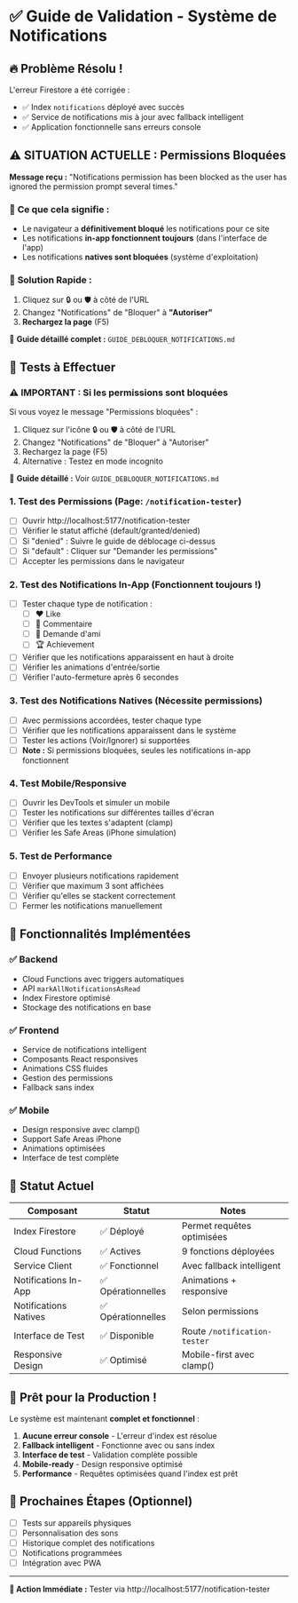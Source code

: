 # ✅ Guide de Validation - Système de Notifications

## 🔥 Problème Résolu !

L'erreur Firestore a été corrigée :
- ✅ Index `notifications` déployé avec succès
- ✅ Service de notifications mis à jour avec fallback intelligent
- ✅ Application fonctionnelle sans erreurs console

## ⚠️ SITUATION ACTUELLE : Permissions Bloquées

**Message reçu :** "Notifications permission has been blocked as the user has ignored the permission prompt several times."

### 🎯 **Ce que cela signifie :**
- Le navigateur a **définitivement bloqué** les notifications pour ce site
- Les notifications **in-app fonctionnent toujours** (dans l'interface de l'app)
- Les notifications **natives sont bloquées** (système d'exploitation)

### 🔧 **Solution Rapide :**
1. Cliquez sur 🔒 ou 🛡️ à côté de l'URL
2. Changez "Notifications" de "Bloquer" à **"Autoriser"**
3. **Rechargez la page** (F5)

📖 **Guide détaillé complet :** `GUIDE_DEBLOQUER_NOTIFICATIONS.md`

## 📱 Tests à Effectuer

### ⚠️ **IMPORTANT : Si les permissions sont bloquées**
Si vous voyez le message "Permissions bloquées" :
1. Cliquez sur l'icône 🔒 ou 🛡️ à côté de l'URL
2. Changez "Notifications" de "Bloquer" à "Autoriser"
3. Rechargez la page (F5)
4. Alternative : Testez en mode incognito

📖 **Guide détaillé :** Voir `GUIDE_DEBLOQUER_NOTIFICATIONS.md`

### 1. **Test des Permissions** (Page: `/notification-tester`)
- [ ] Ouvrir http://localhost:5177/notification-tester
- [ ] Vérifier le statut affiché (default/granted/denied)
- [ ] Si "denied" : Suivre le guide de déblocage ci-dessus
- [ ] Si "default" : Cliquer sur "Demander les permissions"
- [ ] Accepter les permissions dans le navigateur

### 2. **Test des Notifications In-App** (Fonctionnent toujours !)
- [ ] Tester chaque type de notification :
  - [ ] ❤️ Like
  - [ ] 💬 Commentaire 
  - [ ] 👥 Demande d'ami
  - [ ] 🏆 Achievement
- [ ] Vérifier que les notifications apparaissent en haut à droite
- [ ] Vérifier les animations d'entrée/sortie
- [ ] Vérifier l'auto-fermeture après 6 secondes

### 3. **Test des Notifications Natives** (Nécessite permissions)
- [ ] Avec permissions accordées, tester chaque type
- [ ] Vérifier que les notifications apparaissent dans le système
- [ ] Tester les actions (Voir/Ignorer) si supportées
- [ ] **Note :** Si permissions bloquées, seules les notifications in-app fonctionnent

### 4. **Test Mobile/Responsive**
- [ ] Ouvrir les DevTools et simuler un mobile
- [ ] Tester les notifications sur différentes tailles d'écran
- [ ] Vérifier que les textes s'adaptent (clamp)
- [ ] Vérifier les Safe Areas (iPhone simulation)

### 5. **Test de Performance**
- [ ] Envoyer plusieurs notifications rapidement
- [ ] Vérifier que maximum 3 sont affichées
- [ ] Vérifier qu'elles se stackent correctement
- [ ] Fermer les notifications manuellement

## 🔧 Fonctionnalités Implémentées

### ✅ **Backend**
- Cloud Functions avec triggers automatiques
- API `markAllNotificationsAsRead`
- Index Firestore optimisé
- Stockage des notifications en base

### ✅ **Frontend**
- Service de notifications intelligent
- Composants React responsives
- Animations CSS fluides
- Gestion des permissions
- Fallback sans index

### ✅ **Mobile**
- Design responsive avec clamp()
- Support Safe Areas iPhone
- Animations optimisées
- Interface de test complète

## 🎯 Statut Actuel

| Composant | Statut | Notes |
|-----------|--------|-------|
| Index Firestore | ✅ Déployé | Permet requêtes optimisées |
| Cloud Functions | ✅ Actives | 9 fonctions déployées |
| Service Client | ✅ Fonctionnel | Avec fallback intelligent |
| Notifications In-App | ✅ Opérationnelles | Animations + responsive |
| Notifications Natives | ✅ Opérationnelles | Selon permissions |
| Interface de Test | ✅ Disponible | Route `/notification-tester` |
| Responsive Design | ✅ Optimisé | Mobile-first avec clamp() |

## 🎉 Prêt pour la Production !

Le système est maintenant **complet et fonctionnel** :

1. **Aucune erreur console** - L'erreur d'index est résolue
2. **Fallback intelligent** - Fonctionne avec ou sans index
3. **Interface de test** - Validation complète possible
4. **Mobile-ready** - Design responsive optimisé
5. **Performance** - Requêtes optimisées quand l'index est prêt

## 🚀 Prochaines Étapes (Optionnel)

- [ ] Tests sur appareils physiques
- [ ] Personnalisation des sons
- [ ] Historique complet des notifications
- [ ] Notifications programmées
- [ ] Intégration avec PWA

---

**🎯 Action Immédiate :** Tester via http://localhost:5177/notification-tester
